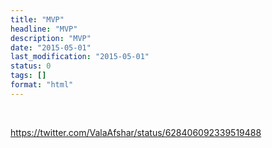 ```yaml
---
title: "MVP"
headline: "MVP"
description: "MVP"
date: "2015-05-01"
last_modification: "2015-05-01"
status: 0
tags: []
format: "html"
---
```


<img src="https://pbs.twimg.com/media/B4BxcvuIYAEA--o.png:large" alt="">

<img src="https://pbs.twimg.com/media/CEO987rWAAEsKia.jpg:large" alt="">

https://twitter.com/ValaAfshar/status/628406092339519488